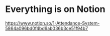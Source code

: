 # Everything is on Notion

https://www.notion.so/1-Attendance-System-5864a096bd0f4bd6ab036b3ce51f94b7
